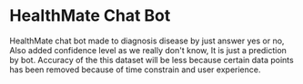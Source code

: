 # HealthMate Chat Bot

HealthMate chat bot made to diagnosis disease by just answer yes or no, Also added confidence level as we really don't know, It is just a prediction by bot. Accuracy of the this dataset will be less because certain data points has been removed because of time constrain and user experience.
